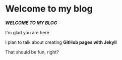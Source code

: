 # Welcome to my blog

**_WELCOME TO MY BLOG_**

I'm glad you are here

I plan to talk about creating **GitHub pages with Jekyll**

That should be fun, right?
